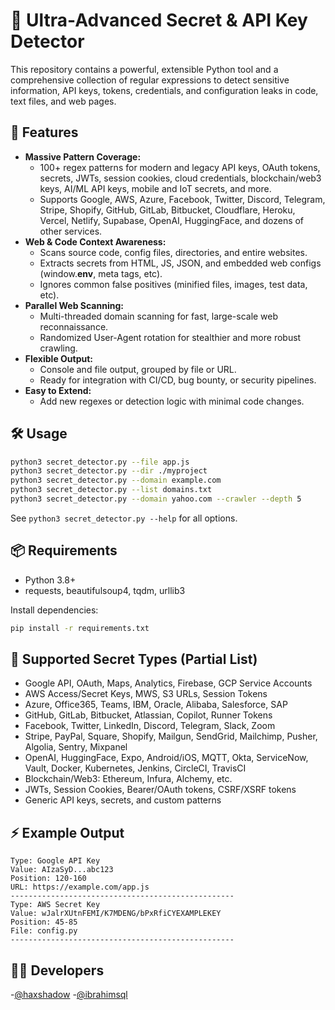 # 🔎 Ultra-Advanced Secret & API Key Detector

This repository contains a powerful, extensible Python tool and a comprehensive collection of regular expressions to detect sensitive information, API keys, tokens, credentials, and configuration leaks in code, text files, and web pages.

## 🚀 Features

- **Massive Pattern Coverage:**
  - 100+ regex patterns for modern and legacy API keys, OAuth tokens, secrets, JWTs, session cookies, cloud credentials, blockchain/web3 keys, AI/ML API keys, mobile and IoT secrets, and more.
  - Supports Google, AWS, Azure, Facebook, Twitter, Discord, Telegram, Stripe, Shopify, GitHub, GitLab, Bitbucket, Cloudflare, Heroku, Vercel, Netlify, Supabase, OpenAI, HuggingFace, and dozens of other services.
- **Web & Code Context Awareness:**
  - Scans source code, config files, directories, and entire websites.
  - Extracts secrets from HTML, JS, JSON, and embedded web configs (window.__env__, meta tags, etc).
  - Ignores common false positives (minified files, images, test data, etc).
- **Parallel Web Scanning:**
  - Multi-threaded domain scanning for fast, large-scale web reconnaissance.
  - Randomized User-Agent rotation for stealthier and more robust crawling.
- **Flexible Output:**
  - Console and file output, grouped by file or URL.
  - Ready for integration with CI/CD, bug bounty, or security pipelines.
- **Easy to Extend:**
  - Add new regexes or detection logic with minimal code changes.

## 🛠️ Usage

```bash
python3 secret_detector.py --file app.js
python3 secret_detector.py --dir ./myproject
python3 secret_detector.py --domain example.com
python3 secret_detector.py --list domains.txt
python3 secret_detector.py --domain yahoo.com --crawler --depth 5
```

See `python3 secret_detector.py --help` for all options.

## 📦 Requirements
- Python 3.8+
- requests, beautifulsoup4, tqdm, urllib3

Install dependencies:
```bash
pip install -r requirements.txt
```

## 👑 Supported Secret Types (Partial List)
- Google API, OAuth, Maps, Analytics, Firebase, GCP Service Accounts
- AWS Access/Secret Keys, MWS, S3 URLs, Session Tokens
- Azure, Office365, Teams, IBM, Oracle, Alibaba, Salesforce, SAP
- GitHub, GitLab, Bitbucket, Atlassian, Copilot, Runner Tokens
- Facebook, Twitter, LinkedIn, Discord, Telegram, Slack, Zoom
- Stripe, PayPal, Square, Shopify, Mailgun, SendGrid, Mailchimp, Pusher, Algolia, Sentry, Mixpanel
- OpenAI, HuggingFace, Expo, Android/iOS, MQTT, Okta, ServiceNow, Vault, Docker, Kubernetes, Jenkins, CircleCI, TravisCI
- Blockchain/Web3: Ethereum, Infura, Alchemy, etc.
- JWTs, Session Cookies, Bearer/OAuth tokens, CSRF/XSRF tokens
- Generic API keys, secrets, and custom patterns

## ⚡ Example Output
```
Type: Google API Key
Value: AIzaSyD...abc123
Position: 120-160
URL: https://example.com/app.js
--------------------------------------------------
Type: AWS Secret Key
Value: wJalrXUtnFEMI/K7MDENG/bPxRfiCYEXAMPLEKEY
Position: 45-85
File: config.py
--------------------------------------------------
```

## 👨‍💻 Developers
-[@haxshadow](https://github.com/haxshadow)
-[@ibrahimsql](https://github.com/ibrahimsql)
